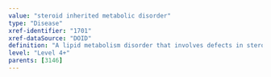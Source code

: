 ```yaml
---
value: "steroid inherited metabolic disorder"
type: "Disease"
xref-identifier: "1701"
xref-dataSource: "DOID"
definition: "A lipid metabolism disorder that involves defects in steroid metabolism."
level: "Level 4+"
parents: [3146]
---
```


